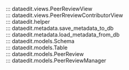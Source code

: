 
::: dataedit.views.PeerReviewView  
::: dataedit.views.PeerRreviewContributorView  
::: dataedit.helper  
::: dataedit.metadata.save_metadata_to_db  
::: dataedit.metadata.load_metadata_from_db  
::: dataedit.models.Schema  
::: dataedit.models.Table  
::: dataedit.models.PeerReview  
::: dataedit.models.PeerReviewManager  